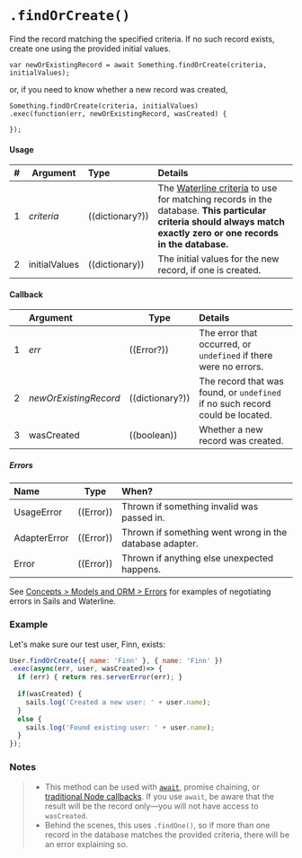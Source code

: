 # `.findOrCreate()`

Find the record matching the specified criteria.  If no such record exists, create one using the provided initial values.

```usage
var newOrExistingRecord = await Something.findOrCreate(criteria, initialValues);
```

or, if you need to know whether a new record was created,

```usage
Something.findOrCreate(criteria, initialValues)
.exec(function(err, newOrExistingRecord, wasCreated) {

});
```

#### Usage

| # | Argument      | Type                  | Details    |
|---|---------------|:----------------------|:-----------|
| 1 | _criteria_    | ((dictionary?))       | The [Waterline criteria](https://sailsjs.com/documentation/concepts/models-and-orm/query-language) to use for matching records in the database.  **This particular criteria should always match exactly zero or one records in the database.**
| 2 |  initialValues | ((dictionary))       | The initial values for the new record, if one is created.



#### Callback
|   |     Argument            | Type                | Details |
|---|:------------------------|---------------------|:---------------------------------------------------------------------------------|
| 1 |    _err_                | ((Error?))          | The error that occurred, or `undefined` if there were no errors.
| 2 | _newOrExistingRecord_   | ((dictionary?))     | The record that was found, or `undefined` if no such record could be located.
| 3 | wasCreated              | ((boolean))         | Whether a new record was created.


##### Errors

|     Name        | Type                | When? |
|:----------------|---------------------|:---------------------------------------------------------------------------------|
| UsageError      | ((Error))           | Thrown if something invalid was passed in.
| AdapterError    | ((Error))           | Thrown if something went wrong in the database adapter.
| Error           | ((Error))           | Thrown if anything else unexpected happens.

See [Concepts > Models and ORM > Errors](https://sailsjs.com/documentation/concepts/models-and-orm/errors) for examples of negotiating errors in Sails and Waterline.


### Example

Let's make sure our test user, Finn, exists:

```javascript
User.findOrCreate({ name: 'Finn' }, { name: 'Finn' })
.exec(async(err, user, wasCreated)=> {
  if (err) { return res.serverError(err); }
  
  if(wasCreated) {
    sails.log('Created a new user: ' + user.name);
  }
  else {
    sails.log('Found existing user: ' + user.name);
  }
});
```

### Notes
> + This method can be used with [`await`](https://github.com/mikermcneil/parley/tree/49c06ee9ed32d9c55c24e8a0e767666a6b60b7e8#usage), promise chaining, or [traditional Node callbacks](https://sailsjs.com/documentation/reference/waterline-orm/queries/exec). If you use `await`, be aware that the result will be the record only&mdash;you will not have access to `wasCreated`.
> + Behind the scenes, this uses `.findOne()`, so if more than one record in the database matches the provided criteria, there will be an error explaining so.

<docmeta name="displayName" value=".findOrCreate()">
<docmeta name="pageType" value="method">

